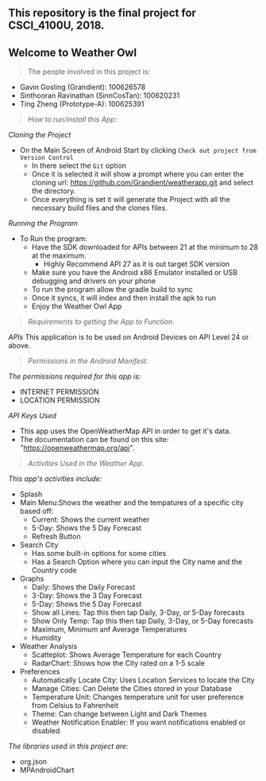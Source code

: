 ## This repository is the final project for CSCI_4100U, 2018.

## Welcome to Weather Owl 

>The people involved in this project is:
* Gavin Gosling (Grandient): 100626578
* Sinthooran Ravinathan (SinnCosTan): 100620231
* Ting Zheng (Prototype-A): 100625391

>_How to run/install this App:_

*Cloning the Project*
* On the Main Screen of Android Start by clicking `Check out project from Version Control`
   * In there select the `Git` option
   * Once it is selected it will show a prompt where you can enter the cloning url: https://github.com/Grandient/weatherapp.git and select the directory.
   * Once everything is set it will generate the Project with all the necessary build files and the clones files.

*Running the Program*
* To Run the program:
   * Have the SDK downloaded for APIs between 21 at the minimum to 28 at the maximum. 
      * Highly Recommend API 27 as it is out target SDK version
   * Make sure you have the Android x86 Emulator installed or USB debugging and drivers on your phone
   * To run the program allow the gradle build to sync
   * Once it syncs, it will index and then install the apk to run
   * Enjoy the Weather Owl App
  
  
>_Requirements to getting the App to Function_.

*APIs*
This application is to be used on Android Devices on API Level 24 or above.


>_Permissions in the Android Manifest_.

*The permissions required for this app is:* 
* INTERNET PERMISSION
* LOCATION PERMISSION

*API Keys Used*
* This app uses the OpenWeatherMap API in order to get it's data.
* The documentation can be found on this site: "https://openweathermap.org/api".


>_Activities Used in the Weather App_.

*This app's activities include:*
* Splash
* Main Menu:Shows the weather and the tempatures of a specific city based off:
   * Current: Shows the current weather
   * 5-Day: Shows the 5 Day Forecast
   * Refresh Button
* Search City
  * Has some built-in options for some cities
  * Has a Search Option where you can input the City name and the Country code
* Graphs
  * Daily: Shows the Daily Forecast
  * 3-Day: Shows the 3 Day Forecast
  * 5-Day: Shows the 5 Day Forecast
  * Show all Lines: Tap this then tap Daily, 3-Day, or 5-Day forecasts
  * Show Only Temp: Tap this then tap Daily, 3-Day, or 5-Day forecasts
  * Maximum, Minimum anf Average Temperatures
  * Humidity
* Weather Analysis
  * Scatteplot: Shows Average Temperature for each Country
  * RadarChart: Shows how the City rated on a 1-5 scale
* Preferences
  * Automatically Locate City: Uses Location Services to locate the City
  * Manage Cities: Can Delete the Cities stored in your Database
  * Temperature Unit: Changes temperature unit for user preference from Celsius to Fahrenheit
  * Theme: Can change between Light and Dark Themes
  * Weather Notification Enabler: If you want notifications enabled or disabled
    
*The libraries used in this project are:*
* org.json
* MPAndroidChart
